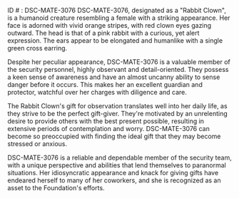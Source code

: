ID # : DSC-MATE-3076
DSC-MATE-3076, designated as a "Rabbit Clown", is a humanoid creature resembling a female with a striking appearance. Her face is adorned with vivid orange stripes, with red clown eyes gazing outward. The head is that of a pink rabbit with a curious, yet alert expression. The ears appear to be elongated and humanlike with a single green cross earring.

Despite her peculiar appearance, DSC-MATE-3076 is a valuable member of the security personnel, highly observant and detail-oriented. They possess a keen sense of awareness and have an almost uncanny ability to sense danger before it occurs. This makes her an excellent guardian and protector, watchful over her charges with diligence and care.

The Rabbit Clown's gift for observation translates well into her daily life, as they strive to be the perfect gift-giver. They're motivated by an unrelenting desire to provide others with the best present possible, resulting in extensive periods of contemplation and worry. DSC-MATE-3076 can become so preoccupied with finding the ideal gift that they may become stressed or anxious.

DSC-MATE-3076 is a reliable and dependable member of the security team, with a unique perspective and abilities that lend themselves to paranormal situations. Her idiosyncratic appearance and knack for giving gifts have endeared herself to many of her coworkers, and she is recognized as an asset to the Foundation's efforts.